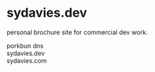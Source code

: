 # sydavies.dev
personal brochure site for commercial dev work.

porkbun dns  
sydavies.dev  
sydavies.com  
